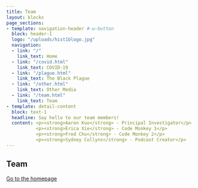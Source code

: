 ```yaml
---
title: Team
layout: blocks
page_sections:
- template: navigation-header #-w-button
  block: header-1
  logo: "/uploads/hist1blogo.jpg" 
  navigation:
  - link: "/"
    link_text: Home
  - link: "/covid.html" 
    link_text: COVID-19
  - link: "/plague.html"
    link_text: The Black Plague
  - link: "/other.html"
    link_text: Other Media
  - link: "/team.html"
    link_text: Team
- template: detail-content
  block: text-1
  headline: Say hello to our team members! 
  content: <p><strong>Aaron Kuo</strong> - Principal Investigator</p>
           <p><strong>Erica Xie</strong> - Code Monkey 1</p>
           <p><strong>Fred Chu</strong> - Code Monkey 2</p>
           <p><strong>Sydney Collyns</strong> - Podcast Creator</p>
--- 
```

## Team

[Go to the homepage](/ "Back to homepage")